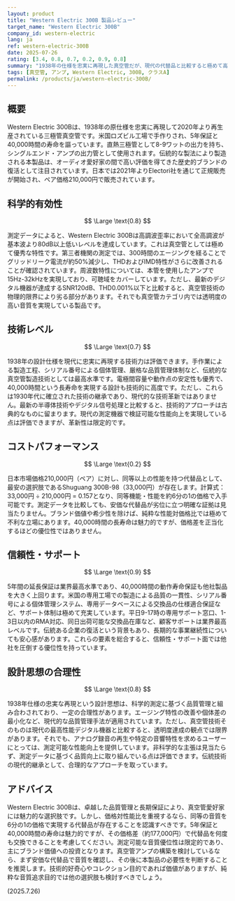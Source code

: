 ```yaml
---
layout: product
title: "Western Electric 300B 製品レビュー"
target_name: "Western Electric 300B"
company_id: western-electric
lang: ja
ref: western-electric-300B
date: 2025-07-26
rating: [3.4, 0.8, 0.7, 0.2, 0.9, 0.8]
summary: "1938年の仕様を忠実に再現した真空管だが、現代の代替品と比較すると極めて高価"
tags: [真空管, アンプ, Western Electric, 300B, クラスA]
permalink: /products/ja/western-electric-300B/
---
```


## 概要

Western Electric 300Bは、1938年の原仕様を忠実に再現して2020年より再生産されている三極管真空管です。米国ロズビル工場で手作りされ、5年保証と40,000時間の寿命を謳っています。直熱三極管として8-9ワットの出力を持ち、シングルエンド・アンプの出力管として使用されます。伝統的な製法により製造される本製品は、オーディオ愛好家の間で高い評価を得てきた歴史的ブランドの復活として注目されています。日本では2021年よりElectori社を通じて正規販売が開始され、ペア価格210,000円で販売されています。

## 科学的有効性

$$ \Large \text{0.8} $$

測定データによると、Western Electric 300Bは高調波歪率において全高調波が基本波より80dB以上低いレベルを達成しています。これは真空管としては極めて優秀な特性です。第三者機関の測定では、300時間のエージングを経ることでグリッドリーク電流が約50%減少し、THDおよびIMD特性がさらに改善されることが確認されています。周波数特性については、本管を使用したアンプで15Hz-32kHzを実現しており、可聴域をカバーしています。ただし、最新のデジタル機器が達成するSNR120dB、THD0.001%以下と比較すると、真空管技術の物理的限界により劣る部分があります。それでも真空管カテゴリ内では透明度の高い音質を実現している製品です。

## 技術レベル

$$ \Large \text{0.7} $$

1938年の設計仕様を現代に忠実に再現する技術力は評価できます。手作業による製造工程、シリアル番号による個体管理、厳格な品質管理体制など、伝統的な真空管製造技術としては最高水準です。電極間容量や動作点の安定性も優秀で、40,000時間という長寿命を実現する設計も技術的に高度です。ただし、これらは1930年代に確立された技術の継承であり、現代的な技術革新ではありません。最新の半導体技術やデジタル信号処理と比較すると、技術的アプローチは古典的なものに留まります。現代の測定機器で検証可能な性能向上を実現している点は評価できますが、革新性は限定的です。

## コストパフォーマンス

$$ \Large \text{0.2} $$

日本市場価格210,000円（ペア）に対し、同等以上の性能を持つ代替品として、最安の選択肢であるShuguang 300B-98（33,000円）が存在します。計算式：33,000円 ÷ 210,000円 = 0.157となり、同等機能・性能を約6分の1の価格で入手可能です。測定データを比較しても、安価な代替品が劣位に立つ明確な証拠は見当たりません。ブランド価値や希少性を除けば、純粋な性能対価格比では極めて不利な立場にあります。40,000時間の長寿命は魅力的ですが、価格差を正当化するほどの優位性ではありません。

## 信頼性・サポート

$$ \Large \text{0.9} $$

5年間の延長保証は業界最高水準であり、40,000時間の動作寿命保証も他社製品を大きく上回ります。米国の専用工場での製造による品質の一貫性、シリアル番号による個体管理システム、専用データベースによる交換品の仕様適合保証など、サポート体制は極めて充実しています。平日9-17時の専用サポート窓口、1-3日以内のRMA対応、同日出荷可能な交換品在庫など、顧客サポートは業界最高レベルです。伝統ある企業の復活という背景もあり、長期的な事業継続性についても安心感があります。これらの要素を総合すると、信頼性・サポート面では他社を圧倒する優位性を持っています。

## 設計思想の合理性

$$ \Large \text{0.8} $$

1938年仕様の忠実な再現という設計思想は、科学的測定に基づく品質管理と組み合わされており、一定の合理性があります。エージング特性の改善や個体差の最小化など、現代的な品質管理手法が適用されています。ただし、真空管技術そのものは現代の最高性能デジタル機器と比較すると、透明度達成の観点では限界があります。それでも、アナログ録音の再生や特定の音響特性を求めるユーザーにとっては、測定可能な性能向上を提供しています。非科学的な主張は見当たらず、測定データに基づく品質向上に取り組んでいる点は評価できます。伝統技術の現代的継承として、合理的なアプローチを取っています。

## アドバイス

Western Electric 300Bは、卓越した品質管理と長期保証により、真空管愛好家には魅力的な選択肢です。しかし、価格対性能比を重視するなら、同等の音質を6分の1の価格で実現する代替品が存在することを認識すべきです。5年保証と40,000時間の寿命は魅力的ですが、その価格差（約177,000円）で代替品を何度も交換できることを考慮してください。測定可能な音質優位性は限定的であり、主にブランド価値への投資となります。真空管アンプの構築を検討しているなら、まず安価な代替品で音質を確認し、その後に本製品の必要性を判断することを推奨します。技術的好奇心やコレクション目的であれば価値がありますが、純粋な音質追求目的では他の選択肢も検討すべきでしょう。

(2025.7.26)